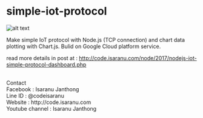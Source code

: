# simple-iot-protocol

![alt text](http://code.isaranu.com/src/img/nodejs-iot-simple-protocol-dashboard/simple-protocol-1.png)

Make simple IoT protocol with Node.js (TCP connection) 
and chart data plotting with Chart.js. 
Bulid on Google Cloud platform service.

read more details in post at : http://code.isaranu.com/node/2017/nodejs-iot-simple-protocol-dashboard.php

<br>
Contact<br>
Facebook : Isaranu Janthong<br>
Line ID : @codeisaranu<br>
Website : http://code.isaranu.com<br>
Youtube channel : Isaranu Janthong<br>

